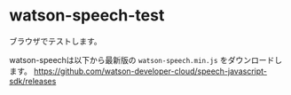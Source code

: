 # watson-speech-test

ブラウザでテストします。

watson-speechは以下から最新版の `watson-speech.min.js` をダウンロードします。
https://github.com/watson-developer-cloud/speech-javascript-sdk/releases


